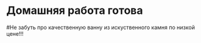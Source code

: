 # Домашняя работа готова

#Не забуть про качественную ванну из искуственного камня по низкой цене!!!
